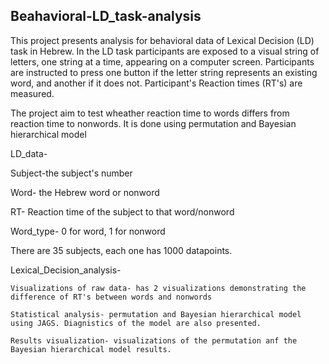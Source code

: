 ## Beahavioral-LD_task-analysis

This project presents analysis for behavioral data of Lexical Decision (LD) task in Hebrew.
In the LD task participants are exposed to a visual string of letters, one string at a time, appearing on a computer screen.
Participants are instructed to press one button if the letter string represents an existing word, and another if it does not.
Participant's Reaction times (RT's) are measured.

The project aim to test wheather reaction time to words differs from reaction time to nonwords. It is done using permutation and Bayesian hierarchical model 

LD_data-

  Subject-the subject's number
  
  Word- the Hebrew word or nonword
  
  RT- Reaction time of the subject to that word/nonword
  
  Word_type- 0 for word, 1 for nonword
  
There are 35 subjects, each one has 1000 datapoints.


Lexical_Decision_analysis- 
  
    Visualizations of raw data- has 2 visualizations demonstrating the difference of RT's between words and nonwords
    
    Statistical analysis- permutation and Bayesian hierarchical model using JAGS. Diagnistics of the model are also presented.
    
    Results visualization- visualizations of the permutation anf the Bayesian hierarchical model results.
    
